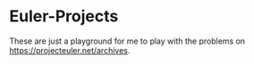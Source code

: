 # Euler-Projects
These are just a playground for me to play with the problems on https://projecteuler.net/archives.
